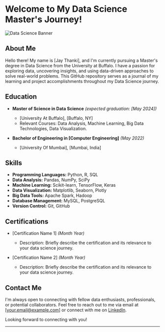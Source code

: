 # Welcome to My Data Science Master's Journey!

![Data Science Banner](https://example.com/data_science_banner.jpg)

## About Me

Hello there! My name is [Jay Thanki], and I'm currently pursuing a Master's degree in Data Science from the University at Buffalo. I have a passion for exploring data, uncovering insights, and using data-driven approaches to solve real-world problems. This GitHub repository serves as a journal of my learning and project accomplishments throughout my Data Science journey.

## Education

- **Master of Science in Data Science** _(expected graduation: [May 2024])_
  - [University At Buffalo], [Buffalo, NY]
  - Relevant Courses: Data Analysis, Machine Learning, Big Data Technologies, Data Visualization.

- **Bachelor of Engineering in [Computer Engineering]** _(May 2022)_
  - [University Of Mumbai], [Mumbai, India]


## Skills

- **Programming Languages:** Python, R, SQL
- **Data Analysis:** Pandas, NumPy, SciPy
- **Machine Learning:** Scikit-learn, TensorFlow, Keras
- **Data Visualization:** Matplotlib, Seaborn, Plotly
- **Big Data Tools:** Apache Spark, Hadoop
- **Database Management:** MySQL, PostgreSQL
- **Version Control:** Git, GitHub

## Certifications

- [Certification Name 1] _(Month Year)_
  - Description: Briefly describe the certification and its relevance to your data science journey.

- [Certification Name 2] _(Month Year)_
  - Description: Briefly describe the certification and its relevance to your data science journey.


## Contact Me

I'm always open to connecting with fellow data enthusiasts, professionals, or potential collaborators. Feel free to reach out to me via email at [your.email@example.com] or connect with me on [LinkedIn](https://www.linkedin.com/in/yourusername).

Looking forward to connecting with you!

---
